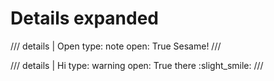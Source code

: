 # Details expanded

/// details | Open
    type: note
    open: True
Sesame!
///

/// details | Hi
    type: warning
    open: True
there :slight_smile:
///
